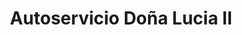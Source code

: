 ---
title: "Autoservicio Doña Lucia II"
url: /posadas/autoservicio-dona-lucia-ii/
shop: comodidad
---